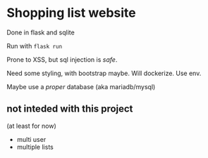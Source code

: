 # Shopping list website
Done in flask and sqlite

Run with `flask run`

Prone to XSS, but sql injection is *safe*.

Need some styling, with bootstrap maybe.
Will dockerize.
Use env.

Maybe use a *proper* database (aka mariadb/mysql)

## not inteded with this project
(at least for now)
 - multi user
 - multiple lists